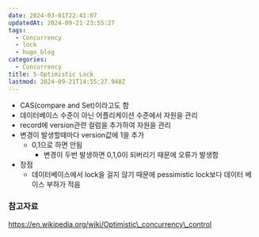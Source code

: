 ```yaml
---
date: 2024-03-01T22:41:07
updatedAt: 2024-09-21 23:55:27
tags:
  - Concurrency
  - lock
  - hugo_blog
categories:
  - Concurrency
title: 5-Optimistic Lock
lastmod: 2024-09-21T14:55:27.948Z
---
```

* CAS(compare and Set)이라고도 함
* 데이터베이스 수준이 아닌 어플리케이션 수준에서 자원을 관리
* record에 version관련 컬럼을 추가하여 자원을 관리
* 변경이 발생할때마다 version값에 1을 추가
  * 0,1으로 하면 안됨
    * 변경이 두번 발생하면 0,1,0이 되버리기 때문에 오류가 발생함
* 장점
  * 데이터베이스에서 lock을 걸지 않기 때문에 pessimistic lock보다 데이터 베이스 부하가 적음

### 참고자료

https://en.wikipedia.org/wiki/Optimistic\_concurrency\_control

